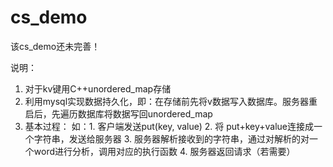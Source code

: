 # cs_demo
该cs_demo还未完善！

说明：
  1. 对于kv键用C++unordered_map存储
  2. 利用mysql实现数据持久化，即：在存储前先将v数据写入数据库。服务器重启后，先遍历数据库将数据写回unordered_map
  3. 基本过程：
      如：1. 客户端发送put(key, value)
          2. 将 put+key+value连接成一个字符串，发送给服务器
          3. 服务器解析接收到的字符串，通过对解析的对一个word进行分析，调用对应的执行函数
          4. 服务器返回请求（若需要）
